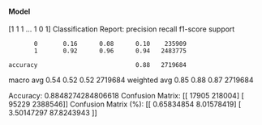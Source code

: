 #### Model
[1 1 1 ... 1 0 1]
Classification Report:
              precision    recall  f1-score   support

           0       0.16      0.08      0.10    235909
           1       0.92      0.96      0.94   2483775

    accuracy                           0.88   2719684
   macro avg       0.54      0.52      0.52   2719684
weighted avg       0.85      0.88      0.87   2719684

Accuracy: 0.8848274284806618
Confusion Matrix:
[[  17905  218004]
 [  95229 2388546]]
Confusion Matrix (%):
[[ 0.65834854  8.01578419]
 [ 3.50147297 87.8243943 ]]
